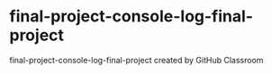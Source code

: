 # final-project-console-log-final-project
final-project-console-log-final-project created by GitHub Classroom
